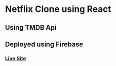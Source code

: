 # Netflix Clone using React

## Using TMDB Api
## Deployed using Firebase

### [Live Site](https://netflix-clone-6e1a5.firebaseapp.com/)
